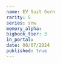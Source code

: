 ```yaml
---
name: EV Suit Gorn
rarity: 5
series: snw
memory_alpha:
bigbook_tier: 3
in_portal:
date: 08/07/2024
published: true
---
```



